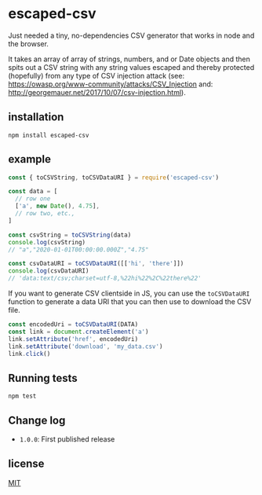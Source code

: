 # escaped-csv

Just needed a tiny, no-dependencies CSV generator that works in node and the browser.

It takes an array of array of strings, numbers, and or Date objects and then spits out a CSV string with any string values escaped and thereby protected (hopefully) from any type of CSV injection attack (see: https://owasp.org/www-community/attacks/CSV_Injection and: http://georgemauer.net/2017/10/07/csv-injection.html).

## installation

```
npm install escaped-csv
```

## example

```js
const { toCSVString, toCSVDataURI } = require('escaped-csv')

const data = [
  // row one
  ['a', new Date(), 4.75],
  // row two, etc.,
]

const csvString = toCSVString(data)
console.log(csvString)
// "a","2020-01-01T00:00:00.000Z","4.75"

const csvDataURI = toCSVDataURI([['hi', 'there']])
console.log(csvDataURI)
// 'data:text/csv;charset=utf-8,%22hi%22%2C%22there%22'
```

If you want to generate CSV clientside in JS, you can use the `toCSVDataURI` function to generate a data URI that you can then use to download the CSV file.

```js
const encodedUri = toCSVDataURI(DATA)
const link = document.createElement('a')
link.setAttribute('href', encodedUri)
link.setAttribute('download', 'my_data.csv')
link.click()
```

## Running tests

```
npm test
```

## Change log

- `1.0.0`: First published release

## license

[MIT](http://mit.joreteg.com/)
